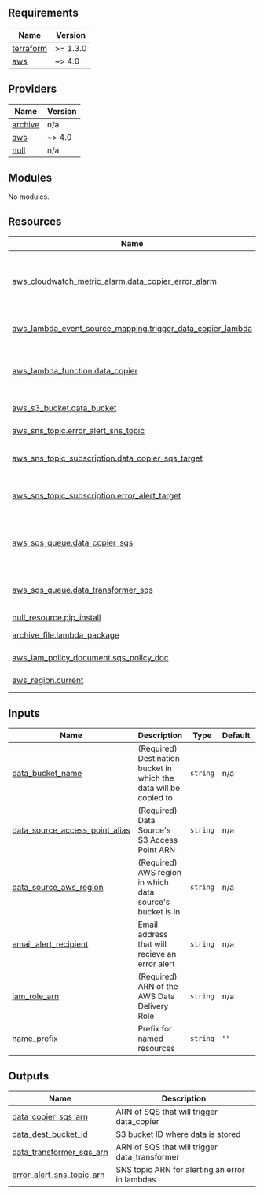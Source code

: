 <!-- BEGIN_TF_DOCS -->
## Requirements

| Name | Version |
|------|---------|
| <a name="requirement_terraform"></a> [terraform](#requirement\_terraform) | >= 1.3.0 |
| <a name="requirement_aws"></a> [aws](#requirement\_aws) | ~> 4.0 |

## Providers

| Name | Version |
|------|---------|
| <a name="provider_archive"></a> [archive](#provider\_archive) | n/a |
| <a name="provider_aws"></a> [aws](#provider\_aws) | ~> 4.0 |
| <a name="provider_null"></a> [null](#provider\_null) | n/a |

## Modules

No modules.

## Resources

| Name | Type | Description |
|------|------|------|
| [aws_cloudwatch_metric_alarm.data_copier_error_alarm](https://registry.terraform.io/providers/hashicorp/aws/latest/docs/resources/cloudwatch_metric_alarm) | resource | CloudWatch Alarm that triggers the *error_alert_sns_topic* when error message is logged by the *data_copier* Lambda |
| [aws_lambda_event_source_mapping.trigger_data_copier_lambda](https://registry.terraform.io/providers/hashicorp/aws/latest/docs/resources/lambda_event_source_mapping) | resource | Set the *data_copier* SQS as a trigger for the *data_copier* Lambda |
| [aws_lambda_function.data_copier](https://registry.terraform.io/providers/hashicorp/aws/latest/docs/resources/lambda_function) | resource | Function that subscribes to the *data_copier* SQS, copies data, and publishes a message to the *data_transformer* SQS |
| [aws_s3_bucket.data_bucket](https://registry.terraform.io/providers/hashicorp/aws/latest/docs/resources/s3_bucket) | resource | Destination where data is copied to |
| [aws_sns_topic.error_alert_sns_topic](https://registry.terraform.io/providers/hashicorp/aws/latest/docs/resources/sns_topic) | resource |  SNS topic that sends out an email when triggered |
| [aws_sns_topic_subscription.data_copier_sqs_target](https://registry.terraform.io/providers/hashicorp/aws/latest/docs/resources/sns_topic_subscription) | resource | The *data_copier*'s subscription to data provider's SNS topic |
| [aws_sns_topic_subscription.error_alert_target](https://registry.terraform.io/providers/hashicorp/aws/latest/docs/resources/sns_topic_subscription) | resource | The *data_copier_error_alarm*'s subscription to the *error_alert_sns_topic* |
| [aws_sqs_queue.data_copier_sqs](https://registry.terraform.io/providers/hashicorp/aws/latest/docs/resources/sqs_queue) | resource | Queue system that subscribes to the data provider's SNS topic and keeps the messages in order |
| [aws_sqs_queue.data_transformer_sqs](https://registry.terraform.io/providers/hashicorp/aws/latest/docs/resources/sqs_queue) | resource | Queue system to which *data_copier* Lambda publishes a message at the end of the process |
| [null_resource.pip_install](https://registry.terraform.io/providers/hashicorp/null/latest/docs/resources/resource) | resource |
| [archive_file.lambda_package](https://registry.terraform.io/providers/hashicorp/archive/latest/docs/data-sources/file) | data source | Package build directory |
| [aws_iam_policy_document.sqs_policy_doc](https://registry.terraform.io/providers/hashicorp/aws/latest/docs/data-sources/iam_policy_document) | data source | SQS policy |
| [aws_region.current](https://registry.terraform.io/providers/hashicorp/aws/latest/docs/data-sources/region) | data source | Current AWS region |

## Inputs

| Name | Description | Type | Default | Required |
|------|-------------|------|---------|:--------:|
| <a name="input_data_bucket_name"></a> [data\_bucket\_name](#input\_data\_bucket\_name) | (Required) Destination bucket in which the data will be copied to | `string` | n/a | yes |
| <a name="input_data_source_access_point_alias"></a> [data\_source\_access\_point\_alias](#input\_data\_source\_access\_point\_alias) | (Required) Data Source's S3 Access Point ARN | `string` | n/a | yes |
| <a name="input_data_source_aws_region"></a> [data\_source\_aws\_region](#input\_data\_source\_aws\_region) | (Required) AWS region in which data source's bucket is in | `string` | n/a | yes |
| <a name="input_email_alert_recipient"></a> [email\_alert\_recipient](#input\_email\_alert\_recipient) | Email address that will recieve an error alert | `string` | n/a | yes |
| <a name="input_iam_role_arn"></a> [iam\_role\_arn](#input\_iam\_role\_arn) | (Required) ARN of the AWS Data Delivery Role | `string` | n/a | yes |
| <a name="input_name_prefix"></a> [name\_prefix](#input\_name\_prefix) | Prefix for named resources | `string` | `""` | no |

## Outputs

| Name | Description |
|------|-------------|
| <a name="output_data_copier_sqs_arn"></a> [data\_copier\_sqs\_arn](#output\_data\_copier\_sqs\_arn) | ARN of SQS that will trigger data\_copier |
| <a name="output_data_dest_bucket_id"></a> [data\_dest\_bucket\_id](#output\_data\_dest\_bucket\_id) | S3 bucket ID where data is stored |
| <a name="output_data_transformer_sqs_arn"></a> [data\_transformer\_sqs\_arn](#output\_data\_transformer\_sqs\_arn) | ARN of SQS that will trigger data\_transformer |
| <a name="output_error_alert_sns_topic_arn"></a> [error\_alert\_sns\_topic\_arn](#output\_error\_alert\_sns\_topic\_arn) | SNS topic ARN for alerting an error in lambdas |
<!-- END_TF_DOCS -->